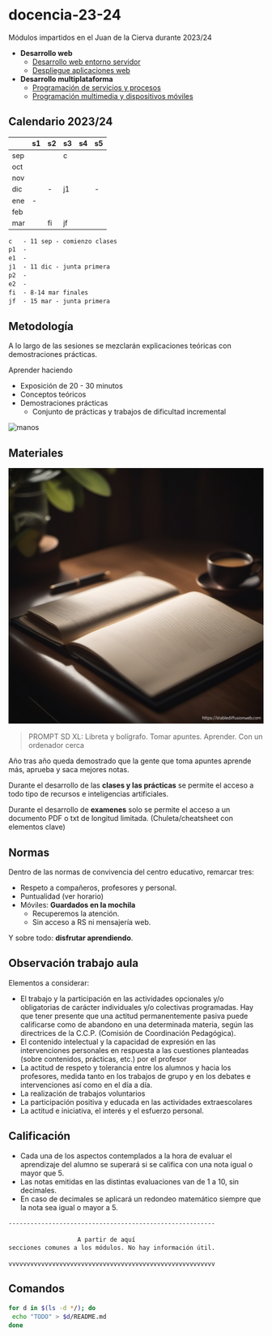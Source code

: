 # docencia-23-24

Módulos impartidos en el Juan de la Cierva durante 2023/24

- **Desarrollo web**
    - [Desarrollo web entorno servidor](dwes/README.md)
    - [Despliegue aplicaciones web](daw/README.md)
- **Desarrollo multiplataforma**
    - [Programación de servicios y procesos](psp/README.md)
    - [Programación multimedia y dispositivos móviles](pmdm/README.md)

## Calendario 2023/24

|     	| s1 	| s2 	| s3 	| s4 	| s5 	|
|-----	|----	|----	|----	|----	|----	|
| sep 	|    	|    	| c  	|    	|    	|
| oct 	|    	|    	|    	|    	|    	|
| nov 	|    	|    	|    	|    	|    	|
| dic 	|    	|  - 	| j1 	|    	|  -	|
| ene 	|  - 	|    	|    	|    	|    	|
| feb 	|    	|    	|    	|    	|    	|
| mar 	|   	| fi 	| jf 	|    	|    	|

```txt
c   - 11 sep - comienzo clases
p1  - 
e1  - 
j1  - 11 dic - junta primera
p2  - 
e2  - 
fi  - 8-14 mar finales
jf  - 15 mar - junta primera
```

## Metodología

A lo largo de las sesiones se mezclarán explicaciones teóricas con demostraciones prácticas.

Aprender haciendo
- Exposición de 20 - 30 minutos
- Conceptos teóricos
- Demostraciones prácticas
  - Conjunto de prácticas y trabajos de dificultad incremental

![manos](https://duenaslerin.com/iaw/imgs/0-aprender-haciendo.png)

## Materiales

![apuntes](apuntes.png)

> PROMPT SD XL: Libreta y bolígrafo. Tomar apuntes. Aprender. Con un ordenador cerca

Año tras año queda demostrado que la gente que toma apuntes aprende más, aprueba y saca mejores notas.

Durante el desarrollo de las **clases y las prácticas** se permite el acceso a todo tipo de recursos e inteligencias artificiales.

Durante el desarrollo de **examenes** solo se permite el acceso a un documento PDF o txt de longitud limitada. (Chuleta/cheatsheet con elementos clave)

## Normas

Dentro de las normas de convivencia del centro educativo, remarcar tres:

- Respeto a compañeros, profesores y personal.
- Puntualidad (ver horario)
- Móviles: **Guardados en la mochila**
  - Recuperemos la atención.
  - Sin acceso a RS ni mensajería web.

Y sobre todo: **disfrutar aprendiendo**.

## Observación trabajo aula

Elementos a considerar:

-	El trabajo y la participación en las actividades opcionales y/o obligatorias de carácter individuales y/o colectivas programadas. Hay que tener presente que una actitud permanentemente pasiva puede calificarse como de abandono en una determinada materia, según las directrices de la C.C.P. (Comisión de Coordinación Pedagógica). 
-	El contenido intelectual y la capacidad de expresión en las intervenciones personales en respuesta a las cuestiones planteadas (sobre contenidos, prácticas, etc.) por el profesor 
-	La actitud de respeto y tolerancia entre los alumnos y hacia los profesores, medida tanto en los trabajos de grupo y en los debates e intervenciones así como en el día a día. 
-	La realización de trabajos voluntarios 
-	La participación positiva y educada en las actividades extraescolares 
-	La actitud e iniciativa, el interés y el esfuerzo personal.

## Calificación

-	Cada una de los aspectos contemplados a la hora de evaluar el aprendizaje del alumno se superará si se califica con una nota igual o mayor que 5. 
- Las notas emitidas en las distintas evaluaciones van de 1 a 10, sin decimales. 
-	En caso de decimales se aplicará un redondeo matemático siempre que la nota sea igual o mayor a 5.


```
---------------------------------------------------------

                   A partir de aquí
secciones comunes a los módulos. No hay información útil.

vvvvvvvvvvvvvvvvvvvvvvvvvvvvvvvvvvvvvvvvvvvvvvvvvvvvvvvvv
```


## Comandos

```bash
for d in $(ls -d */); do
 echo "TODO" > $d/README.md
done
```